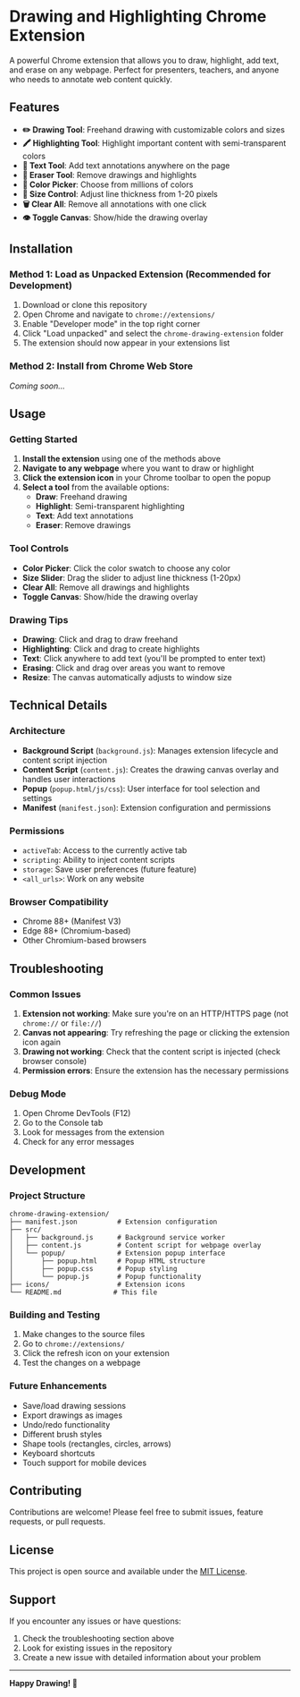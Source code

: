 # Drawing and Highlighting Chrome Extension

A powerful Chrome extension that allows you to draw, highlight, add text, and erase on any webpage. Perfect for presenters, teachers, and anyone who needs to annotate web content quickly.

## Features

- **✏️ Drawing Tool**: Freehand drawing with customizable colors and sizes
- **🖍️ Highlighting Tool**: Highlight important content with semi-transparent colors
- **📝 Text Tool**: Add text annotations anywhere on the page
- **🧽 Eraser Tool**: Remove drawings and highlights
- **🎨 Color Picker**: Choose from millions of colors
- **📏 Size Control**: Adjust line thickness from 1-20 pixels
- **🗑️ Clear All**: Remove all annotations with one click
- **👁️ Toggle Canvas**: Show/hide the drawing overlay

## Installation

### Method 1: Load as Unpacked Extension (Recommended for Development)

1. Download or clone this repository
2. Open Chrome and navigate to `chrome://extensions/`
3. Enable "Developer mode" in the top right corner
4. Click "Load unpacked" and select the `chrome-drawing-extension` folder
5. The extension should now appear in your extensions list

### Method 2: Install from Chrome Web Store

*Coming soon...*

## Usage

### Getting Started

1. **Install the extension** using one of the methods above
2. **Navigate to any webpage** where you want to draw or highlight
3. **Click the extension icon** in your Chrome toolbar to open the popup
4. **Select a tool** from the available options:
   - **Draw**: Freehand drawing
   - **Highlight**: Semi-transparent highlighting
   - **Text**: Add text annotations
   - **Eraser**: Remove drawings

### Tool Controls

- **Color Picker**: Click the color swatch to choose any color
- **Size Slider**: Drag the slider to adjust line thickness (1-20px)
- **Clear All**: Remove all drawings and highlights
- **Toggle Canvas**: Show/hide the drawing overlay

### Drawing Tips

- **Drawing**: Click and drag to draw freehand
- **Highlighting**: Click and drag to create highlights
- **Text**: Click anywhere to add text (you'll be prompted to enter text)
- **Erasing**: Click and drag over areas you want to remove
- **Resize**: The canvas automatically adjusts to window size

## Technical Details

### Architecture

- **Background Script** (`background.js`): Manages extension lifecycle and content script injection
- **Content Script** (`content.js`): Creates the drawing canvas overlay and handles user interactions
- **Popup** (`popup.html/js/css`): User interface for tool selection and settings
- **Manifest** (`manifest.json`): Extension configuration and permissions

### Permissions

- `activeTab`: Access to the currently active tab
- `scripting`: Ability to inject content scripts
- `storage`: Save user preferences (future feature)
- `<all_urls>`: Work on any website

### Browser Compatibility

- Chrome 88+ (Manifest V3)
- Edge 88+ (Chromium-based)
- Other Chromium-based browsers

## Troubleshooting

### Common Issues

1. **Extension not working**: Make sure you're on an HTTP/HTTPS page (not `chrome://` or `file://`)
2. **Canvas not appearing**: Try refreshing the page or clicking the extension icon again
3. **Drawing not working**: Check that the content script is injected (check browser console)
4. **Permission errors**: Ensure the extension has the necessary permissions

### Debug Mode

1. Open Chrome DevTools (F12)
2. Go to the Console tab
3. Look for messages from the extension
4. Check for any error messages

## Development

### Project Structure

```
chrome-drawing-extension/
├── manifest.json          # Extension configuration
├── src/
│   ├── background.js      # Background service worker
│   ├── content.js         # Content script for webpage overlay
│   └── popup/             # Extension popup interface
│       ├── popup.html     # Popup HTML structure
│       ├── popup.css      # Popup styling
│       └── popup.js       # Popup functionality
├── icons/                 # Extension icons
└── README.md             # This file
```

### Building and Testing

1. Make changes to the source files
2. Go to `chrome://extensions/`
3. Click the refresh icon on your extension
4. Test the changes on a webpage

### Future Enhancements

- Save/load drawing sessions
- Export drawings as images
- Undo/redo functionality
- Different brush styles
- Shape tools (rectangles, circles, arrows)
- Keyboard shortcuts
- Touch support for mobile devices

## Contributing

Contributions are welcome! Please feel free to submit issues, feature requests, or pull requests.

## License

This project is open source and available under the [MIT License](LICENSE).

## Support

If you encounter any issues or have questions:

1. Check the troubleshooting section above
2. Look for existing issues in the repository
3. Create a new issue with detailed information about your problem

---

**Happy Drawing! 🎨**
